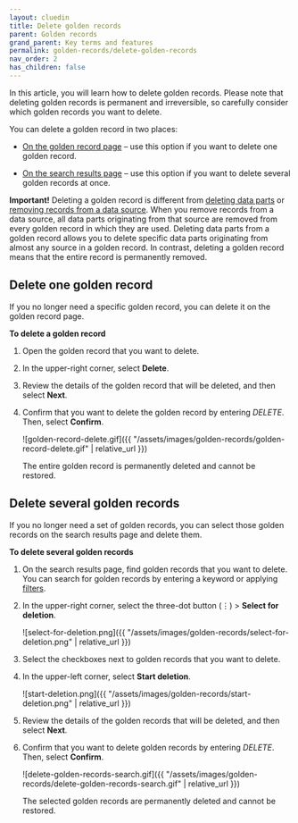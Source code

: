 ```yaml
---
layout: cluedin
title: Delete golden records
parent: Golden records
grand_parent: Key terms and features
permalink: golden-records/delete-golden-records
nav_order: 2
has_children: false
---
```


In this article, you will learn how to delete golden records. Please note that deleting golden records is permanent and irreversible, so carefully consider which golden records you want to delete.

You can delete a golden record in two places:

- [On the golden record page](#delete-one-golden-record) – use this option if you want to delete one golden record.

- [On the search results page](#delete-several-golden-records) – use this option if you want to delete several golden records at once.

**Important!** Deleting a golden record is different from [deleting data parts](/golden-records/delete-data-parts-from-golden-records) or [removing records from a data source](/integration/additional-operations-on-records/remove-records). When you remove records from a data source, all data parts originating from that source are removed from every golden record in which they are used. Deleting data parts from a golden record allows you to delete specific data parts originating from almost any source in a golden record. In contrast, deleting a golden record means that the entire record is permanently removed.

## Delete one golden record

If you no longer need a specific golden record, you can delete it on the golden record page.

**To delete a golden record**

1. Open the golden record that you want to delete.

1. In the upper-right corner, select **Delete**.

1. Review the details of the golden record that will be deleted, and then select **Next**.

1. Confirm that you want to delete the golden record by entering _DELETE_. Then, select **Confirm**.

    ![golden-record-delete.gif]({{ "/assets/images/golden-records/golden-record-delete.gif" | relative_url }})

    The entire golden record is permanently deleted and cannot be restored.

## Delete several golden records

If you no longer need a set of golden records, you can select those golden records on the search results page and delete them.

**To delete several golden records**

1. On the search results page, find golden records that you want to delete. You can search for golden records by entering a keyword or applying [filters](/key-terms-and-features/filters).

1. In the upper-right corner, select the three-dot button (⋮) > **Select for deletion**.

    ![select-for-deletion.png]({{ "/assets/images/golden-records/select-for-deletion.png" | relative_url }})

1. Select the checkboxes next to golden records that you want to delete.

1. In the upper-left corner, select **Start deletion**.

    ![start-deletion.png]({{ "/assets/images/golden-records/start-deletion.png" | relative_url }})

1. Review the details of the golden records that will be deleted, and then select **Next**.

1. Confirm that you want to delete golden records by entering _DELETE_. Then, select **Confirm**.

    ![delete-golden-records-search.gif]({{ "/assets/images/golden-records/delete-golden-records-search.gif" | relative_url }})

    The selected golden records are permanently deleted and cannot be restored.
